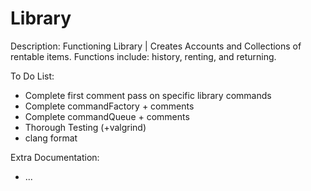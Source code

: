 # Library
Description:
Functioning Library | Creates Accounts and Collections of rentable items. Functions include: history, renting, and returning.

To Do List:
- Complete first comment pass on specific library commands
- Complete commandFactory + comments
- Complete commandQueue + comments
- Thorough Testing (+valgrind)
- clang format

Extra Documentation:
- ...
